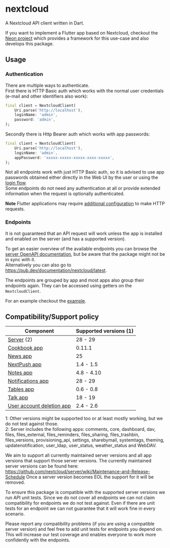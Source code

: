 # nextcloud

A Nextcloud API client written in Dart.

If you want to implement a Flutter app based on Nextcloud, checkout the [Neon project](https://github.com/nextcloud/neon) which provides a framework for this use-case and also develops this package.

## Usage

### Authentication

There are multiple ways to authenticate.  
First there is HTTP Basic auth which works with the normal user credentials (e-mail and other identifiers also work):
```dart
final client = NextcloudClient(
    Uri.parse('http://localhost'),
    loginName: 'admin',
    password: 'admin',
);
```

Secondly there is Http Bearer auth which works with app passwords:
```dart
final client = NextcloudClient(
    Uri.parse('http://localhost'),
    loginName: 'admin',
    appPassword: 'xxxxx-xxxxx-xxxxx-xxxx-xxxxx',
);
```

Not all endpoints work with just HTTP Basic auth, so it is advised to use app passwords obtained either directly in the Web UI by the user or using the [login flow](https://docs.nextcloud.com/server/latest/developer_manual/client_apis/LoginFlow/index.html#login-flow-v2).  
Some endpoints do not need any authentication at all or provide extended information when the request is optionally authenticated.

**Note**
Flutter applications may require [additional configuration](https://docs.flutter.dev/data-and-backend/networking#platform-notes) to make HTTP requests.


### Endpoints

It is not guaranteed that an API request will work unless the app is installed and enabled on the server (and has a supported version).  

To get an easier overview of the available endpoints you can browse the [server OpenAPI documentation](https://docs.nextcloud.com/server/latest/developer_manual/_static/openapi.html), but be aware that the package might not be in sync with it.  
Alternatively you can also go to https://pub.dev/documentation/nextcloud/latest.

The endpoints are grouped by app and most apps also group their endpoints again.
They can be accessed using getters on the `NextcloudClient`.

For an example checkout the [example](https://github.com/nextcloud/neon/blob/main/packages/nextcloud/example/example.dart).  

## Compatibility/Support policy

| Component                                                                          | Supported versions (1) |
|------------------------------------------------------------------------------------|------------------------|
| [Server](https://github.com/nextcloud/server) (2)                                  | 28 - 29                |
| [Cookbook app](https://github.com/nextcloud/cookbook)                              | 0.11.1                 |
| [News app](https://github.com/nextcloud/news)                                      | 25                     |
| [NextPush app](https://codeberg.org/NextPush/uppush)                               | 1.4 - 1.5              |
| [Notes app](https://github.com/nextcloud/notes)                                    | 4.8 - 4.10             |
| [Notifications app](https://github.com/nextcloud/notifications)                    | 28 - 29                |
| [Tables app](https://github.com/nextcloud/tables)                                  | 0.6 - 0.8              |
| [Talk app](https://github.com/nextcloud/spreed)                                    | 18 - 19                |
| [User account deletion app](https://framagit.org/framasoft/nextcloud/drop_account) | 2.4 - 2.6              |

1: Other versions might be supported too or at least mostly working, but we do not test against those.  
2: Server includes the following apps: comments, core, dashboard, dav, files, files_external, files_reminders, files_sharing, files_trashbin, files_versions, provisioning_api, settings, sharebymail, systemtags, theming, updatenotification, user_ldap, user_status, weather_status and WebDAV.  

We aim to support all currently maintained server versions and all app versions that support those server versions.
The currently maintained server versions can be found here: https://github.com/nextcloud/server/wiki/Maintenance-and-Release-Schedule
Once a server version becomes EOL the support for it will be removed.

To ensure this package is compatible with the supported server versions we run API unit tests.
Since we do not cover all endpoints we can not claim compatibility for endpoints we do not test against.
Even if there are unit tests for an endpoint we can not guarantee that it will work fine in every scenario.

Please report any compatibility problems (if you are using a compatible server version) and feel free to add unit tests for endpoints you depend on.
This will increase our test coverage and enables everyone to work more confidently with the endpoints.
